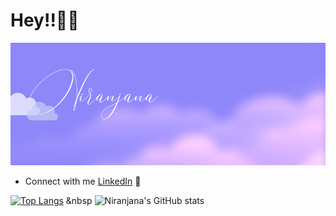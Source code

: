 # Hey!!👋🏾
![image](https://github.com/Niranjana123-art/Niranjana/blob/main/Niranjana.png)
- Connect with me <a href="https://www.linkedin.com/in/niranjana-b-nair-48b976203/">LinkedIn</a> 💼



[![Top Langs](https://github-readme-stats.vercel.app/api/top-langs/?username=Niranjana123-art&layout=compact)](https://github.com/Niranjana123-art/github-readme-stats)    &nbsp   ![Niranjana's GitHub stats](https://github-readme-stats.vercel.app/api?username=Niranjana123-art&theme=transparent)


